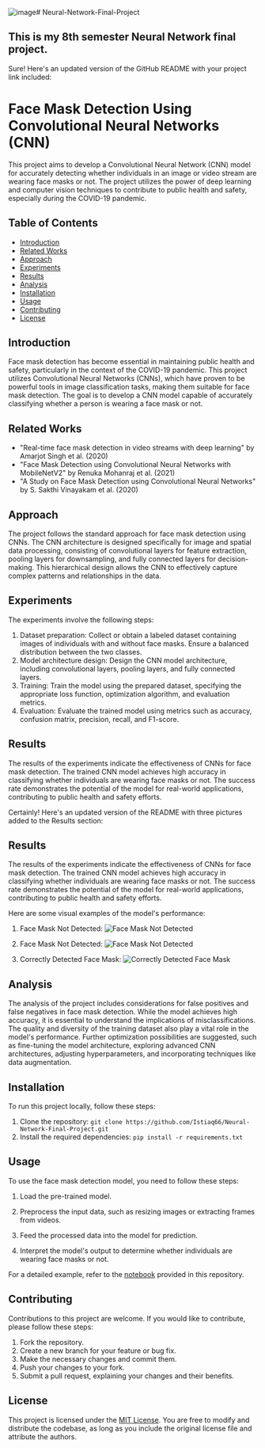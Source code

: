 ![image](https://github.com/Istiaq66/Neural-Network-Final-Project/assets/84660630/391e3d8a-6ca4-4662-99f0-50305af2da47)# Neural-Network-Final-Project
## This is my 8th semester Neural Network final project.

Sure! Here's an updated version of the GitHub README with your project link included:

# Face Mask Detection Using Convolutional Neural Networks (CNN)

This project aims to develop a Convolutional Neural Network (CNN) model for accurately detecting whether individuals in an image or video stream are wearing face masks or not. The project utilizes the power of deep learning and computer vision techniques to contribute to public health and safety, especially during the COVID-19 pandemic.

## Table of Contents
- [Introduction](#introduction)
- [Related Works](#related-works)
- [Approach](#approach)
- [Experiments](#experiments)
- [Results](#results)
- [Analysis](#analysis)
- [Installation](#installation)
- [Usage](#usage)
- [Contributing](#contributing)
- [License](#license)

## Introduction
Face mask detection has become essential in maintaining public health and safety, particularly in the context of the COVID-19 pandemic. This project utilizes Convolutional Neural Networks (CNNs), which have proven to be powerful tools in image classification tasks, making them suitable for face mask detection. The goal is to develop a CNN model capable of accurately classifying whether a person is wearing a face mask or not.

## Related Works
- "Real-time face mask detection in video streams with deep learning" by Amarjot Singh et al. (2020)
- "Face Mask Detection using Convolutional Neural Networks with MobileNetV2" by Renuka Mohanraj et al. (2021)
- "A Study on Face Mask Detection using Convolutional Neural Networks" by S. Sakthi Vinayakam et al. (2020)

## Approach
The project follows the standard approach for face mask detection using CNNs. The CNN architecture is designed specifically for image and spatial data processing, consisting of convolutional layers for feature extraction, pooling layers for downsampling, and fully connected layers for decision-making. This hierarchical design allows the CNN to effectively capture complex patterns and relationships in the data.

## Experiments
The experiments involve the following steps:
1. Dataset preparation: Collect or obtain a labeled dataset containing images of individuals with and without face masks. Ensure a balanced distribution between the two classes.
2. Model architecture design: Design the CNN model architecture, including convolutional layers, pooling layers, and fully connected layers.
3. Training: Train the model using the prepared dataset, specifying the appropriate loss function, optimization algorithm, and evaluation metrics.
4. Evaluation: Evaluate the trained model using metrics such as accuracy, confusion matrix, precision, recall, and F1-score.

## Results
The results of the experiments indicate the effectiveness of CNNs for face mask detection. The trained CNN model achieves high accuracy in classifying whether individuals are wearing face masks or not. The success rate demonstrates the potential of the model for real-world applications, contributing to public health and safety efforts.


Certainly! Here's an updated version of the README with three pictures added to the Results section:

## Results
The results of the experiments indicate the effectiveness of CNNs for face mask detection. The trained CNN model achieves high accuracy in classifying whether individuals are wearing face masks or not. The success rate demonstrates the potential of the model for real-world applications, contributing to public health and safety efforts.

Here are some visual examples of the model's performance:


1. Face Mask Not Detected:
![Face Mask Not Detected](![image](https://github.com/Istiaq66/Neural-Network-Final-Project/assets/84660630/b20344ec-42dd-4778-a434-d416f1794db9)
)

2. Face Mask Not Detected:
![Face Mask Not Detected](![image](https://github.com/Istiaq66/Neural-Network-Final-Project/assets/84660630/403120c1-3921-4d26-9a1e-f2181ccdb016)
)

3. Correctly Detected Face Mask:
![Correctly Detected Face Mask](![image](https://github.com/Istiaq66/Neural-Network-Final-Project/assets/84660630/80883424-ff0e-482e-8121-40e9b2198c35)
)





## Analysis
The analysis of the project includes considerations for false positives and false negatives in face mask detection. While the model achieves high accuracy, it is essential to understand the implications of misclassifications. The quality and diversity of the training dataset also play a vital role in the model's performance. Further optimization possibilities are suggested, such as fine-tuning the model architecture, exploring advanced CNN architectures, adjusting hyperparameters, and incorporating techniques like data augmentation.

## Installation
To run this project locally, follow these steps:
1. Clone the repository: `git clone https://github.com/Istiaq66/Neural-Network-Final-Project.git`
2. Install the required dependencies: `pip install -r requirements.txt`

## Usage
To use the face mask detection model, you need to follow these steps:
1. Load the pre-trained model.


2. Preprocess the input data, such as resizing images or extracting frames from videos.
3. Feed the processed data into the model for prediction.
4. Interpret the model's output to determine whether individuals are wearing face masks or not.

For a detailed example, refer to the [notebook](https://colab.research.google.com/drive/1YUJYDlZeEyMf_f2Ts5P9QIk_Dbp-Iftj#scrollTo=0EtGjlM3jf20) provided in this repository.

## Contributing
Contributions to this project are welcome. If you would like to contribute, please follow these steps:
1. Fork the repository.
2. Create a new branch for your feature or bug fix.
3. Make the necessary changes and commit them.
4. Push your changes to your fork.
5. Submit a pull request, explaining your changes and their benefits.

## License
This project is licensed under the [MIT License](LICENSE). You are free to modify and distribute the codebase, as long as you include the original license file and attribute the authors.
